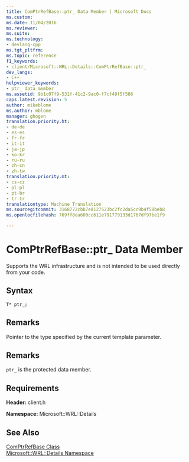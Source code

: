 ```yaml
---
title: ComPtrRefBase::ptr_ Data Member | Microsoft Docs
ms.custom: 
ms.date: 11/04/2016
ms.reviewer: 
ms.suite: 
ms.technology:
- devlang-cpp
ms.tgt_pltfrm: 
ms.topic: reference
f1_keywords:
- client/Microsoft::WRL::Details::ComPtrRefBase::ptr_
dev_langs:
- C++
helpviewer_keywords:
- ptr_ data member
ms.assetid: 9b1c07f9-531f-41c2-9ac0-f7cf49f5f586
caps.latest.revision: 5
author: mikeblome
ms.author: mblome
manager: ghogen
translation.priority.ht:
- de-de
- es-es
- fr-fr
- it-it
- ja-jp
- ko-kr
- ru-ru
- zh-cn
- zh-tw
translation.priority.mt:
- cs-cz
- pl-pl
- pt-br
- tr-tr
translationtype: Machine Translation
ms.sourcegitcommit: 3168772cbb7e8127523bc2fc2da5cc9b4f59beb8
ms.openlocfilehash: 769ff8ea600cc611e791779133d1767df97be1f9

---
```

# ComPtrRefBase::ptr_ Data Member
Supports the WRL infrastructure and is not intended to be used directly from your code.  
  
## Syntax  
  
```  
T* ptr_;  
```  
  
## Remarks  
 Pointer to the type specified by the current template parameter.  
  
## Remarks  
 `ptr_` is the protected data member.  
  
## Requirements  
 **Header:** client.h  
  
 **Namespace:** Microsoft::WRL::Details  
  
## See Also  
 [ComPtrRefBase Class](../windows/comptrrefbase-class.md)   
 [Microsoft::WRL::Details Namespace](../windows/microsoft-wrl-details-namespace.md)


<!--HONumber=Jan17_HO2-->


